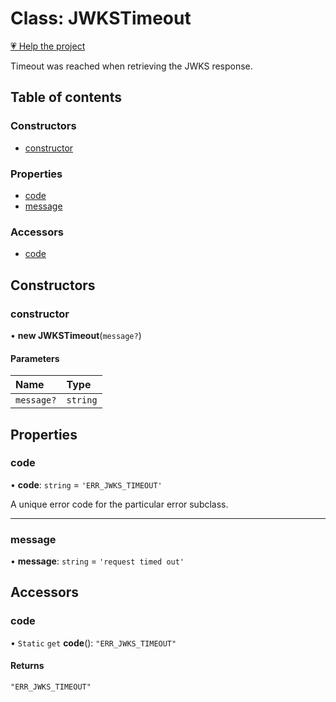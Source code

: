 # Class: JWKSTimeout

[💗 Help the project](https://github.com/sponsors/panva)

Timeout was reached when retrieving the JWKS response.

## Table of contents

### Constructors

- [constructor](util_errors.JWKSTimeout.md#constructor)

### Properties

- [code](util_errors.JWKSTimeout.md#code)
- [message](util_errors.JWKSTimeout.md#message)

### Accessors

- [code](util_errors.JWKSTimeout.md#code-1)

## Constructors

### constructor

• **new JWKSTimeout**(`message?`)

#### Parameters

| Name | Type |
| :------ | :------ |
| `message?` | `string` |

## Properties

### code

• **code**: `string` = `'ERR_JWKS_TIMEOUT'`

A unique error code for the particular error subclass.

___

### message

• **message**: `string` = `'request timed out'`

## Accessors

### code

• `Static` `get` **code**(): ``"ERR_JWKS_TIMEOUT"``

#### Returns

``"ERR_JWKS_TIMEOUT"``
